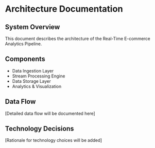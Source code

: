 # Architecture Documentation

## System Overview
This document describes the architecture of the Real-Time E-commerce Analytics Pipeline.

## Components
- Data Ingestion Layer
- Stream Processing Engine  
- Data Storage Layer
- Analytics & Visualization

## Data Flow
[Detailed data flow will be documented here]

## Technology Decisions
[Rationale for technology choices will be added]
